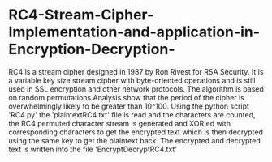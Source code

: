 # RC4-Stream-Cipher-Implementation-and-application-in-Encryption-Decryption-
RC4 is a stream cipher designed in 1987 by Ron Rivest for RSA Security. It is a variable key size stream cipher with byte-oriented operations and is still used in SSL encryption and other network protocols. The algorithm is based on random permutations.Analysis show that the period of the cipher is overwhelmingly likely to be greater than 10^100.
Using the python script 'RC4.py' the 'plaintextRC4.txt' file is read and the characters are counted, the RC4 permuted character stream is generated and XOR'ed with corresponding characters to get the encrypted text which is then decrypted using the same key to get the plaintext back.
The encrypted and decrypted text is written into the file 'EncryptDecryptRC4.txt'
